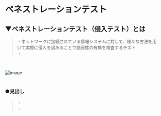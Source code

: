 # ペネストレーションテスト

## ▼ペネストレーションテスト（侵入テスト）とは
>・ネットワークに接続されている情報システムに対して、様々な方法を用いて実際に侵入を試みることで脆弱性の有無を検査するテスト<br>
>・<br>
<br>

![image](https://user-images.githubusercontent.com/81621944/235290069-8147efb3-5fd2-4df8-b49a-1a39aaa58f93.png)<br>
<br>

### ●見出し
>・<br>
>・<br>
<br>
